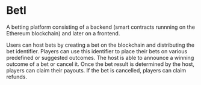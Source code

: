 Betl
====

A betting platform consisting of a backend (smart contracts runnning on the Ethereum blockchain) and later on a frontend.

Users can host bets by creating a bet on the blockchain and distributing the bet identifier. Players can use this identifier to place their bets on various predefined or suggested outcomes. The host is able to announce a winning outcome of a bet or cancel it. Once the bet result is determined by the host, players can claim their payouts. If the bet is cancelled, players can claim refunds.
